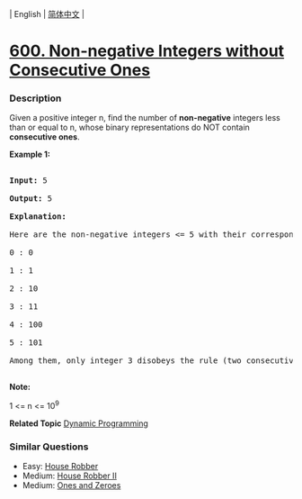 | English | [简体中文](README.md) |

# [600. Non-negative Integers without Consecutive Ones](https://leetcode-cn.com/problems/non-negative-integers-without-consecutive-ones)
 ### Description
<p>Given a positive integer n, find the number of <b>non-negative</b> integers less than or equal to n, whose binary representations do NOT contain <b>consecutive ones</b>.</p>

<p><b>Example 1:</b><br />
<pre>
<b>Input:</b> 5
<b>Output:</b> 5
<b>Explanation:</b> 
Here are the non-negative integers <= 5 with their corresponding binary representations:
0 : 0
1 : 1
2 : 10
3 : 11
4 : 100
5 : 101
Among them, only integer 3 disobeys the rule (two consecutive ones) and the other 5 satisfy the rule. 
</pre>
</p>

<p><b>Note:</b>
1 <= n <= 10<sup>9</sup>
</p>

**Related Topic**  [Dynamic Programming](https://leetcode-cn.com/tag/dynamic-programming) 

### Similar Questions
 - Easy:	[House Robber](https://leetcode-cn.com/problems/house-robber) 
 - Medium:	[House Robber II](https://leetcode-cn.com/problems/house-robber-ii) 
 - Medium:	[Ones and Zeroes](https://leetcode-cn.com/problems/ones-and-zeroes) 
